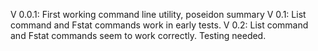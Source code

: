 V 0.0.1: First working command line utility, poseidon summary
V 0.1: List command and Fstat commands work in early tests.
V 0.2: List command and Fstat commands seem to work correctly. Testing needed.